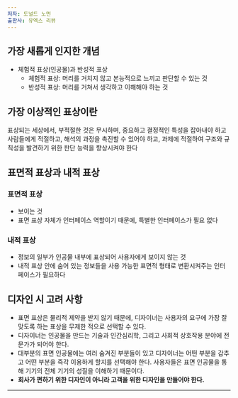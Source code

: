 ```yaml
---
저자: 도널드 노먼
출판사: 유엑스 리뷰
---
```

## 가장 새롭게 인지한 개념

- 체험적 표상(인공물)과 반성적 표상
    - 체험적 표상: 머리를 거치지 않고 본능적으로 느끼고 판단할 수 있는 것
    - 반성적 표상: 머리를 거쳐서 생각하고 이해해야 하는 것

## 가장 이상적인 표상이란

표상되는 세상에서, 부적절한 것은 무시하며, 중요하고 결정적인 특성을 잡아내야 하고 사람들에게 적절하고, 해석의 과정을 촉진할 수 있어야 하고, 과제에 적절하여 구조와 규칙성을 발견하기 위한 판단 능력을 향상시켜야 한다

## 표면적 표상과 내적 표상

### 표면적 표상

- 보이는 것
- 표면 표상 자체가 인터페이스 역할이기 때문에, 특별한 인터페이스가 필요 없다

### 내적 표상

- 정보의 일부가 인공물 내부에 표상되어 사용자에게 보이지 않는 것
- 내적 표상 안에 숨어 있는 정보들을 사용 가능한 표면적 형태로 변환시켜주는 인터페이스가 필요하다

## 디자인 시 고려 사항

- 표면 표상은 물리적 제약을 받지 않기 때문에, 디자이너는 사용자의 요구에 가장 잘 맞도록 하는 표상을 무제한 적으로 선택할 수 있다.
- 디자이너는 인공물을 만드는 기술과 인간심리학, 그리고 사회적 상호작용 분야에 전문가가 되어야 한다.
- 대부분의 표면 인공물에는 여러 숨겨진 부분들이 있고 디자이너는 어떤 부분을 감추고 어떤 부분을 즉각 이용하게 할지를 선택해야 한다. 사용자들은 표면 인공물을 통해 기기의 전체 기기의 성질을 이해하기 때문이다.
- **회사가 편하기 위한 디자인이 아니라 고객을 위한 디자인을 만들어야 한다.**

---